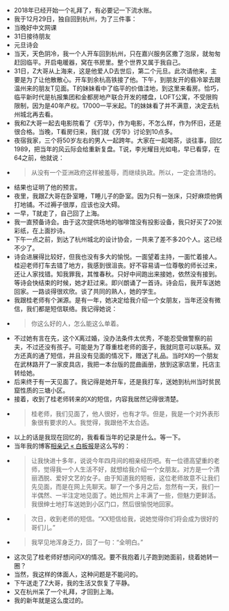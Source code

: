 - 2018年已经开始一个礼拜了，有必要记一下流水账。
- 我于12月29日，独自回到杭州，为了三件事：
- 当晚好中文网课
- 31日接待朋友
- 元旦诗会
- 当天，天色阴冷，我一个人开车回到杭州，只在嘉兴服务区撒了泡尿，就匆匆赶回临平。开启电暖器，窝在书房里。整个世界又属于我自己。
- 31日，Z大哥从上海来，这是他爱人D去世后，第二个元旦。此次请他来，主要是为了让他散散心。开车到余杭高铁接了他。下午，到朋友开的翡冷翠去跟温州来的朋友T见面。T的妹妹看中了临平的价值洼地，到这里来看房。恰巧，临平新时代是杭报集团和金都房地产联合开发的楼盘，LOFT公寓，不受限购限制，因为是40年产权。17000一平米起。T的妹妹看了并不满意，决定去杭州城北再去看。
- 我和Z大哥一起去电影院看了《芳华》，作为电影，不怎么样，作为怀旧，还是很合格。当晚，T看房归来，我们就《芳华》讨论到10点多。
- 夜宿我家，三个将50岁左右的男人一起跨年。大家在一起喝茶，谈往事，回忆1989，把当年的风云际会给重新复盘。T说，李光耀目光如电，早已看穿，在64之前，他就说：
- > 从没有一个亚洲政府这样被羞辱，而继续执政。所以，一定会清场的。
- 结果也证明了他的预言。
- 夜里，我跟Z大哥在卧室睡，T睡儿子的卧室。因为只有一张床，只好麻烦他俩打地铺。不过褥子很厚，应该也没大碍。
- 一早，T就走了，自己回了上海。
- 我一直预备诗会。由于这次提供场地的咖啡馆没有投影设备，我只好买了20张彩纸，在上面抄诗。
- 下午一点之前，到达了杭州城北的设计协会，一共来了差不多20个人。这已经不少了。
- 诗会进展得比较好，但我也没有多大的愉悦。一面望着主持，一面忙着接人。桂迎老师打车去错了地方，我感到很沮丧。好不容易请一位尊敬的师长过来，还让人家找错。知我罪我，其惟春秋。只好中间跑出来接她，依然没有接到。等诗会快结束的时候，她才赶过来。即兴朗诵了一首诗。诗会后，我开车送她回家。一路谈得很欢欣。谈了共同的熟人，她的学生。
- 我跟桂老师有个渊源。是有一年，她决定给我介绍一个女朋友，当年还没有微信，我们都是短信联络。我记得她说：
- > 你这么好的人，怎么能这么单着。
- 不过她有言在先，这个X离过婚，没办法条件太优秀，不能忍受做警察的前夫，不过还没有孩子。可能是为了尊重桂老师的面子，我就同意可以联系。双方还真的通了短信，并且没有见面的情况下，赠送了礼品。当时X的一个朋友在武林路开了一家皮具店，我把一本台版的昆曲画册，放到这家店里，托店主转给她。
- 后来终于有一天见面了。我记得是她开车，还是我打车，送她到杭州当时贫民窟性质的三塘小区。
- 接着，收到了桂老师转来的X的短信，内容我居然记得很清楚。
- > 桂老师，我们见面了，他人很好，也有才华。但是，我是一个对外表形象很有要求的人。我觉得，我跟他不太合适。
- 以上的话是我现在回忆的，我看看当年的记录是什么。等一下。
- 当年我的博客[相亲记 « 白板报](http://www.baibanbao.org/2009/10/dating-with-a-purpose/)是这么写的：
- > 让我快进十多年，说说今年四月间的相亲经历吧。有一位德高望重的老师，觉得我一个人生活不好，就想给我介绍一个女朋友。对方是一个清丽洒脱、爱好文艺的女子。由于知道我的短板，这位老师故意不让我们先见面，而是在网上先聊天。聊了一个多月之后，忽然有一天，我们一半偶然、一半注定地见面了。她比照片上丰满了一些，但魅力更鲜活。我很绅士地打车送她到小区门口，然后很愉悦地回家。
- > 次日，收到老师的短信。“XX短信给我，说她觉得你们将会成为很好的哥们儿。”
- > 我罕见地浑身乏力，回了一句：“全明白。”
- 这次见了桂老师好想问问X的情况。要不我抱着儿子跑到她面前，绕着她转一圈？
- 当然，我这样的体面人，这种问题是不能问的。
- 下午送走了Z大哥，我的生活又恢复了平静。
- 又在杭州呆了一个礼拜，才回到上海。
- 我的新年就是这么度过的。
